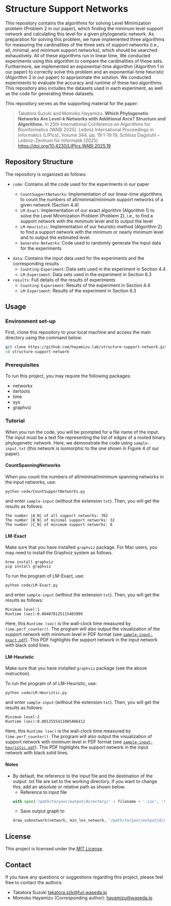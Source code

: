 # Structure Support Networks
<!-- This repository contains the Python code and experimental results for the paper "Which Phylogenetic Networks are Level-$k$ Networks with Additional Arcs? Structure and Algorithms" authored by Takatora Suzuki and Momoko Hayamizu.  -->
<!-- It includes code for computing level-$k$ and tier-$k$ support networks as well as the code for generating random phylogenetic networks and supplementary experimental results. -->

This repository contains the algorithms for solving Level Minimization problem (Problem 2 in our paper), which finding the minimum level support network and calculating this level for a given phylogenetic network. As preparation for solving this problem, we have implemented three algorithms for measuring the cardinalities of the three sets of support networks (i.e., all, minimal, and minimum support networks), which should be searched exhaustively. All of these algorithms run in linear time. We conducted experiments using this algorithm to compare the cardinalities of these sets. Furthermore, we implemented an exponential-time algorithm (Algorithm 1 in our paper) to correctly solve this problem and an exponential-time heuristic (Algorithm 2 in our paper) to approximate the solution. We conducted experiments to evaluate the accuracy and runtime of these two algorithms. This repository also includes the datasets used in each experiment, as well as the code for generating these datasets.

This repository serves as the supporting material for the paper:
> Takatora Suzuki and Momoko Hayamizu. **Which Phylogenetic Networks Are Level-k Networks with Additional Arcs? Structure and Algorithms.** In 25th International Conference on Algorithms for Bioinformatics (WABI 2025). Leibniz International Proceedings in Informatics (LIPIcs), Volume 344, pp. 19:1-19:19, Schloss Dagstuhl – Leibniz-Zentrum für Informatik (2025) https://doi.org/10.4230/LIPIcs.WABI.2025.19

## Repository Structure

The repository is organized as follows:

* `code`: Contains all the code used for the experiments in our paper

    * `CountSupportNetworks`: Implementation of our linear-time algorithms to count the numbers of all/minimal/minimum support networks of a given network (Section 4.4)
    * `LM-Exact`: Implementation of our exact algorithm (Algorithm 1) to solve the Level Minimization Problem (Problem 2), i.e., to find a support network with the minimum level and to output the level
    * `LM-Heuristic`: Implementation of our heuristic method (Algorithm 2) to find a support network with the minimum or nearly minimum level and to output the estimated level. 
    * `Generate-Networks`: Code used to randomly generate the input data for the experiments
<!-- * `Appendix`: Includes a program used to generate the input data for the experiments (see the Appendix of our paper for details) -->
* `data`: Contains the input data used for the experiments and the corresponding results
  * `Counting-Experiment`: Data sets used in the experiment in Section 4.4
  * `LM-Experiment`: Data sets used in the experiment in Section 6.3
* `results`: Full details of the results of experiments
  * `Counting-Experiment`: Results of the experiment in Section 4.4
  * `LM-Experiment`: Results of the experiment in Section 6.3

## Usage

### Environment set-up

First, clone this repository to your local machine and access the main directory using the command below:
```bash
git clone https://github.com/hayamizu-lab/structure-support-network.git
cd structure-support-network
```

### Prerequisites
To run this project, you may require the following packages:
+ networkx
+ itertools
+ time
+ sys
+ graphviz


### Tutorial
When you run the code, you will be prompted for a file name of the input. The input must be a text file representing the list of edges of a rooted binary phylogenetic network. Here, we demonstrate the code using `sample-input.txt` (this network is isomorphic to the one shown in Figure 4 of our paper).



#### CountSpanningNetworks
When you count the numbers of all/minimal/minimum spanning networks in the input networks, use:
```terminal
python code/CountSupportNetworks.py
```
and enter `sample-input` (without the extension `txt`). Then, you will get the results as follows:
```
The number |A_N| of all support networks: 702
The number |B_N| of minimal support networks: 32
The number |C_N| of minimum support networks: 8
```



#### LM-Exact
Make sure that you have installed `graphviz` package. For Mac users, you may need to install the Graphviz system as follows. 
```terminal
brew install graphviz
pip install graphviz
```

To run the program of LM-Exact, use:
```terminal
python code/LM-Exact.py
```
and enter `sample-input` (without the extension `txt`). Then, you will get the results as follows:
```
Minimum level:1
Runtime (sec):0.004078125115483999
```
Here, this `Runtime (sec)` is the wall-clock time measured by `time.perf_counter()`.
The program will also output the visualization of the support network with minimum level in PDF format (see [`sample-input-exact.pdf`](sample-input-exact.pdf)). This PDF highlights the support network in the input network with black solid lines.
#### LM-Heuristic
Make sure that you have installed `graphviz` package (see the above instruction). 

To run the program of of LM-Heuristic, use:
```
python code/LM-Heuristic.py
```
and enter `sample-input` (without the extension `txt`). Then, you will get the results as follows:

```
Minimum level:2
Runtime (sec):0.0012555411085486412
```
Here, this `Runtime (sec)` is the wall-clock time measured by `time.perf_counter()`.
The program will also output the visualization of support network with minimum level in PDF format (see [`sample-input-heuristic.pdf`](sample-input-heuristic.pdf)). This PDF highlights the support network in the input network with black solid lines.


#### Notes
+ By default, the reference to the input file and the destination of the output .txt file are set to the working directory. If you want to change this, add an absolute or relative path as shown below.
    - Reference to input file
    ```python
    with open('/path/to/your/output/directory/' + filename + '.csv', 'r', encoding='utf-8') as file:
    ```
    - Save output graph to
    ```python
    draw_subnetwork(network, min_lev_network, '/path/to/your/output/directory/' + filename) #without the extension
    ```


## License

This project is licensed under the [MIT License](LICENSE).

## Contact

If you have any questions or suggestions regarding this project, please feel free to contact the authors:
- Takatora Suzuki [takatora.szk@fuji.waseda.jp](mailto:takatora.szk@fuji.waseda.jp)
- Momoko Hayamizu (Corresponding author): [hayamizu@waseda.jp](mailto:hayamizu@waseda.jp)
